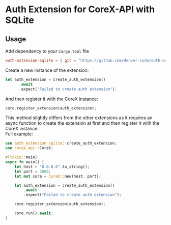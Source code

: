 # Auth Extension for CoreX-API with SQLite

## Usage   
Add dependency to your `Cargo.toml` file
```toml
auth-extension-sqlite = { git = "https://github.com/denver-code/auth-extension-sqlite" }
```

Create a new instance of the extension:
```rust
let auth_extension = create_auth_extension()
      .await
      .expect("Failed to create auth extension");
```
And then register it with the CoreX instance:
```rust
core.register_extension(auth_extension);
```

This method slightly differs from the other extensions as it requires an async function to create the extension at first and then register it with the CoreX instance.  
Full example:
```rust
use auth_extension_sqlite::create_auth_extension;
use corex_api::CoreX;

#[tokio::main]
async fn main() {
    let host = "0.0.0.0".to_string();
    let port = 3000;
    let mut core = CoreX::new(host, port);

    let auth_extension = create_auth_extension()
        .await
        .expect("Failed to create auth extension");

    core.register_extension(auth_extension);

    core.run().await;
}

```